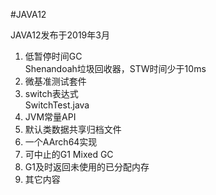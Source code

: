 #JAVA12

JAVA12发布于2019年3月

1. 低暂停时间GC  
    Shenandoah垃圾回收器，STW时间少于10ms
2. 微基准测试套件
3. switch表达式  
    SwitchTest.java
4. JVM常量API
5. 默认类数据共享归档文件
6. 一个AArch64实现
7. 可中止的G1 Mixed GC
8. G1及时返回未使用的已分配内存
9. 其它内容